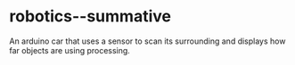 # robotics--summative
An arduino car that uses a sensor to scan its surrounding and displays how far objects are using processing.
